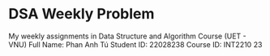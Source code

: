 # DSA Weekly Problem
My weekly assignments in Data Structure and Algorithm Course (UET - VNU)
Full Name: Phan Anh Tú
Student ID: 22028238
Course ID: INT2210 23
